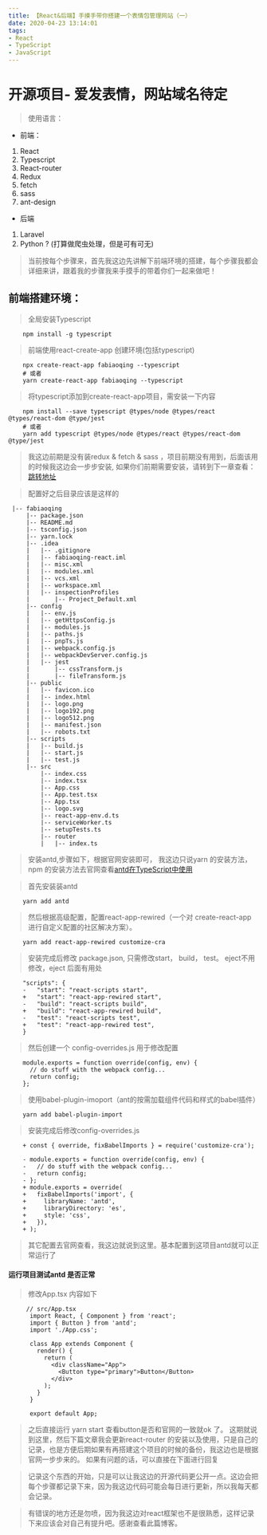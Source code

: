 ```yaml
---
title: 【React&后端】手摸手带你搭建一个表情包管理网站（一）
date: 2020-04-23 13:14:01
tags:
- React
- TypeScript
- JavaScript
---
```


# 开源项目- 爱发表情，网站域名待定

> 使用语言：

- 前端：
1. React
2. Typescript
3. React-router
4. Redux
5. fetch
6. sass
7. ant-design

- 后端
1. Laravel
2. Python ? (打算做爬虫处理，但是可有可无)

> 当前按每个步骤来，首先我这边先讲解下前端环境的搭建，每个步骤我都会详细来讲，跟着我的步骤我来手摸手的带着你们一起来做吧！

## 前端搭建环境：

> 全局安装Typescript
```
    npm install -g typescript
```

> 前端使用react-create-app 创建环境(包括typescript)
```
    npx create-react-app fabiaoqing --typescript
    # 或者
    yarn create-react-app fabiaoqing --typescript
```

> 将typescript添加到create-react-app项目，需安装一下内容

```
    npm install --save typescript @types/node @types/react @types/react-dom @type/jest
    # 或者
    yarn add typescript @types/node @types/react @types/react-dom @type/jest
```


> 我这边前期是没有装redux & fetch & sass ，项目前期没有用到，后面该用的时候我这边会一步步安装, 如果你们前期需要安装，请转到下一章查看： [跳转地址](test)

>  配置好之后目录应该是这样的

```
 |-- fabiaoqing
     |-- package.json
     |-- README.md
     |-- tsconfig.json
     |-- yarn.lock
     |-- .idea
     |   |-- .gitignore
     |   |-- fabiaoqing-react.iml
     |   |-- misc.xml
     |   |-- modules.xml
     |   |-- vcs.xml
     |   |-- workspace.xml
     |   |-- inspectionProfiles
     |       |-- Project_Default.xml
     |-- config
     |   |-- env.js
     |   |-- getHttpsConfig.js
     |   |-- modules.js
     |   |-- paths.js
     |   |-- pnpTs.js
     |   |-- webpack.config.js
     |   |-- webpackDevServer.config.js
     |   |-- jest
     |       |-- cssTransform.js
     |       |-- fileTransform.js
     |-- public
     |   |-- favicon.ico
     |   |-- index.html
     |   |-- logo.png
     |   |-- logo192.png
     |   |-- logo512.png
     |   |-- manifest.json
     |   |-- robots.txt
     |-- scripts
     |   |-- build.js
     |   |-- start.js
     |   |-- test.js
     |-- src
         |-- index.css
         |-- index.tsx
         |-- App.css
         |-- App.test.tsx
         |-- App.tsx
         |-- logo.svg
         |-- react-app-env.d.ts
         |-- serviceWorker.ts
         |-- setupTests.ts
         |-- router
         |   |-- index.ts

```

> 安装antd,步骤如下，根据官网安装即可， 我这边只说yarn 的安装方法，npm 的安装方法去官网查看[antd在TypeScript中使用](https://ant.design/docs/react/use-in-typescript-cn)

> 首先安装装antd
```
    yarn add antd
```
> 然后根据高级配置，配置react-app-rewired（一个对 create-react-app 进行自定义配置的社区解决方案）。

```
    yarn add react-app-rewired customize-cra
```
> 安装完成后修改 package.json, 只需修改start， build， test。 eject不用修改，eject 后面有用处
```
    "scripts": {
    -   "start": "react-scripts start",
    +   "start": "react-app-rewired start",
    -   "build": "react-scripts build",
    +   "build": "react-app-rewired build",
    -   "test": "react-scripts test",
    +   "test": "react-app-rewired test",
    }
```
> 然后创建一个 config-overrides.js 用于修改配置

```
    module.exports = function override(config, env) {
      // do stuff with the webpack config...
      return config;
    };
```

> 使用babel-plugin-imoport（ant的按需加载组件代码和样式的babel插件）
```
    yarn add babel-plugin-import
```
> 安装完成后修改config-overrides.js

```
    + const { override, fixBabelImports } = require('customize-cra');
    
    - module.exports = function override(config, env) {
    -   // do stuff with the webpack config...
    -   return config;
    - };
    + module.exports = override(
    +   fixBabelImports('import', {
    +     libraryName: 'antd',
    +     libraryDirectory: 'es',
    +     style: 'css',
    +   }),
    + );
```
> 其它配置去官网查看，我这边就说到这里。基本配置到这项目antd就可以正常运行了

#### 运行项目测试antd 是否正常

> 修改App.tsx 内容如下

```
     // src/App.tsx
      import React, { Component } from 'react';
      import { Button } from 'antd';
      import './App.css';
    
      class App extends Component {
        render() {
          return (
            <div className="App">
              <Button type="primary">Button</Button>
            </div>
          );
        }
      }
    
      export default App;
```

> 之后直接运行 yarn start 查看button是否和官网的一致就ok 了。 这期就说到这里，然后下篇文章我会更新react-router 的安装以及使用，只是自己的记录，也是方便后期如果有再搭建这个项目的时候的备份，我这边也是根据官网一步步来的。
>如果有问题的话，可以直接在下面进行回复


> 记录这个东西的开始，只是可以让我这边的开源代码更公开一点。这边会把每个步骤都记录下来，因为我这边代码可能会每日进行更新，所以我每天都会记录。

> 有错误的地方还是勿喷，因为我这边对react框架也不是很熟悉，这样记录下来应该会对自己有提升吧。感谢查看此篇博客。

